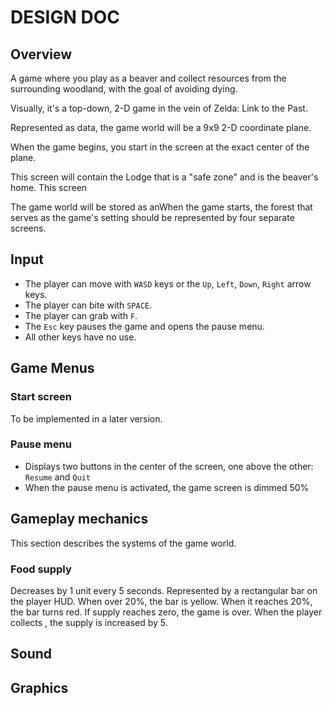 # DESIGN DOC

## Overview
A game where you play as a beaver and collect resources from the surrounding woodland, with the goal of avoiding dying.

Visually, it's a top-down, 2-D game in the vein of Zelda: Link to the Past.

Represented as data, the game world will be a 9x9 2-D coordinate plane.

When the game begins, you start in the screen at the exact center of the plane.

This screen will contain the Lodge that is a "safe zone" and is the beaver's home. This screen

The game world will be stored as anWhen the game starts, the forest that serves as the game's setting should be represented by four separate screens.

## Input
- The player can move with `WASD` keys or the `Up`, `Left`, `Down`, `Right` arrow keys.
- The player can bite with `SPACE`.
- The player can grab with `F`.
- The `Esc` key pauses the game and opens the pause menu.
- All other keys have no use.

## Game Menus

### Start screen
To be implemented in a later version.

### Pause menu
- Displays two buttons in the center of the screen, one above the other: `Resume` and `Quit`
- When the pause menu is activated, the game screen is dimmed 50%

## Gameplay mechanics
This section describes the systems of the game world.

### Food supply
Decreases by 1 unit every 5 seconds.
Represented by a rectangular bar on the player HUD.
When over 20%, the bar is yellow.
When it reaches 20%, the bar turns red.
If supply reaches zero, the game is over.
When the player collects <food-item>, the supply is increased by 5.

## Sound

## Graphics